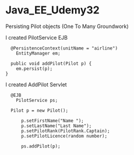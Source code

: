 # Java_EE_Udemy32
Persisting Pilot objects (One To Many Groundwork)

I created PilotService EJB

      @PersistenceContext(unitName = "airline")
	    EntityManager em;
      
      public void addPilot(Pilot p) {
    	em.persist(p);
    }
    
I created AddPilot Servlet

      @EJB
	    PilotService ps;
      
      Pilot p = new Pilot();
		
		  p.setFirstName("Name ");
		  p.setLastName("Last Name");
		  p.setPilotRank(PilotRank.Captain);
		  p.setPilotLicence(random number);
		
		  ps.addPilot(p);


      
